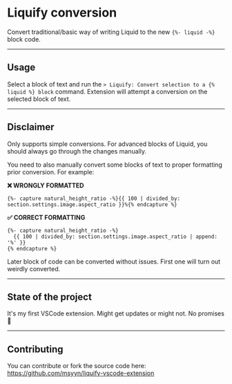 # Liquify conversion

Convert traditional/basic way of writing Liquid to the new `{%- liquid -%}` block code.

---

## Usage

Select a block of text and run the `> Liquify: Convert selection to a {% liquid %} block` command. Extension will attempt a conversion on the selected block of text.

---

## Disclaimer

Only supports simple conversions. For advanced blocks of Liquid, you should always go through the changes manually.

You need to also manually convert some blocks of text to proper formatting prior conversion. For example:

**❌ WRONGLY FORMATTED**
```liquid
{%- capture natural_height_ratio -%}{{ 100 | divided_by: section.settings.image.aspect_ratio }}%{% endcapture %}
```

**✅ CORRECT FORMATTING**
```liquid
{%- capture natural_height_ratio -%}
  {{ 100 | divided_by: section.settings.image.aspect_ratio | append: '%' }}
{% endcapture %}
```

Later block of code can be converted without issues. First one will turn out weirdly converted.

--- 

## State of the project

It's my first VSCode extension. Might get updates or might not. No promises 🤞

---

## Contributing

You can contribute or fork the source code here: https://github.com/msyyn/liquify-vscode-extension
